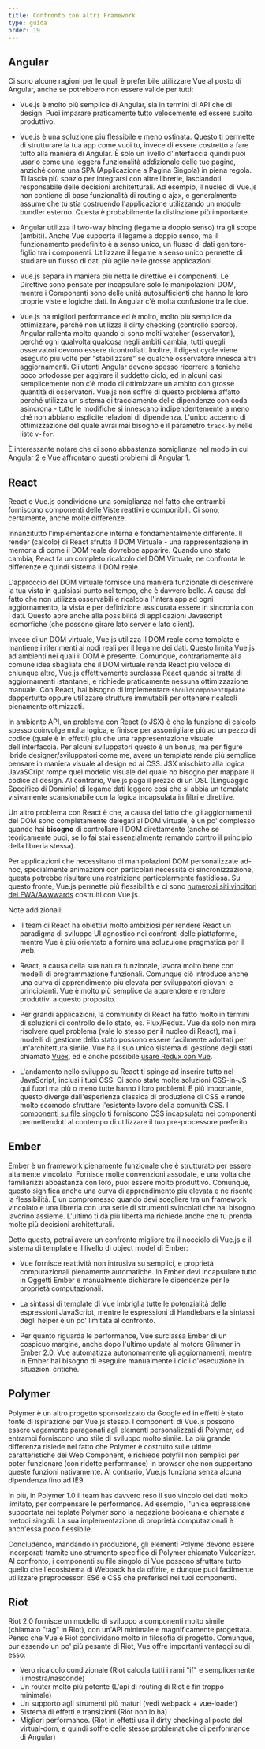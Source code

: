 ```yaml
---
title: Confronto con altri Framework
type: guida
order: 19
---
```


## Angular

Ci sono alcune ragioni per le quali è preferibile utilizzare Vue al posto di Angular, anche se potrebbero non essere valide per tutti:

- Vue.js è molto più semplice di Angular, sia in termini di API che di design. Puoi imparare praticamente tutto velocemente ed essere subito produttivo.

- Vue.js è una soluzione più flessibile e meno ostinata. Questo ti permette di strutturare la tua app come vuoi tu, invece di essere costretto a fare tutto alla maniera di Angular. È solo un livello d'interfaccia quindi puoi usarlo come una leggera funzionalità addizionale delle tue pagine, anziché come una SPA (Applicazione a Pagina Singola) in piena regola. Ti lascia più spazio per integrarsi con altre librerie, lasciandoti responsabile delle decisioni architetturali. Ad esempio, il nucleo di Vue.js non contiene di base funzionalità di routing o ajax, e generalmente assume che tu stia costruendo l'applicazione utilizzando un module bundler esterno. Questa è probabilmente la distinzione più importante.

- Angular utilizza il two-way binding (legame a doppio senso) tra gli scope (ambiti). Anche Vue supporta il legame a doppio senso, ma il funzionamento predefinito è a senso unico, un flusso di dati genitore-figlio tra i componenti. Utilizzare il legame a senso unico permette di studiare un flusso di dati più agile nelle grosse applicazioni.

- Vue.js separa in maniera più netta le direttive e i componenti. Le Direttive sono pensate per incapsulare solo le manipolazioni DOM, mentre i Componenti sono delle unità autosufficienti che hanno le loro proprie viste e logiche dati. In Angular c'è molta confusione tra le due.

- Vue.js ha migliori performance ed è molto, molto più semplice da ottimizzare, perché non utilizza il dirty checking (controllo sporco). Angular rallenta molto quando ci sono molti watcher (osservatori), perché ogni qualvolta qualcosa negli ambiti cambia, tutti quegli osservatori devono essere ricontrollati. Inoltre, il digest cycle viene eseguito più volte per "stabilizzare" se qualche osservatore innesca altri aggiornamenti. Gli utenti Angular devono spesso ricorrere a teniche poco ortodosse per aggirare il suddetto ciclo, ed in alcuni casi semplicemente non c'è modo di ottimizzare un ambito con grosse quantità di osservatori. Vue.js non soffre di questo problema affatto perché utilizza un sistema di tracciamento delle dipendenze con coda asincrona - tutte le modifiche si innescano indipendentemente a meno ché non abbiano esplicite relazioni di dipendenza. L'unico accenno di ottimizzazione del quale avrai mai bisogno è il parametro `track-by` nelle liste `v-for`.

È interessante notare che ci sono abbastanza somiglianze nel modo in cui Angular 2 e Vue affrontano questi problemi di Angular 1.

## React

React e Vue.js condividono una somiglianza nel fatto che entrambi forniscono componenti delle Viste reattivi e componibili. Ci sono, certamente, anche molte differenze.

Innanzitutto l'implementazione interna è fondamentalmente differente. Il render (calcolo) di React sfrutta il DOM Virtuale - una rappresentazione in memoria di come il DOM reale dovrebbe apparire. Quando uno stato cambia, React fa un completo ricalcolo del DOM Virtuale, ne confronta le differenze e quindi sistema il DOM reale.

L'approccio del DOM virtuale fornisce una maniera funzionale di descrivere la tua vista in qualsiasi punto nel tempo, che è davvero bello. A causa del fatto che non utilizza osservabili e ricalcola l'intera app ad ogni aggiornamento, la vista è per definizione assicurata essere in sincronia con i dati. Questo apre anche alla possibilità di applicazioni Javascript isomorfiche (che possono girare lato server e lato client).

Invece di un DOM virtuale, Vue.js utilizza il DOM reale come template e mantiene i riferimenti ai nodi reali per il legame dei dati. Questo limita Vue.js ad ambienti nei quali il DOM è presente. Comunque, contrariamente alla comune idea sbagliata che il DOM virtuale renda React più veloce di chiunque altro, Vue.js effettivamente surclassa React quando si tratta di aggiornamenti istantanei, e richiede praticamente nessuna ottimizzazione manuale. Con React, hai bisogno di implementare `shouldComponentUpdate` dappertutto oppure utilizzare strutture immutabili per ottenere ricalcoli pienamente ottimizzati.

In ambiente API, un problema con React (o JSX) è che la funzione di calcolo spesso coinvolge molta logica, e finisce per assomigliare più ad un pezzo di codice (quale è in effetti) più che una rappresentazione visuale dell'interfaccia. Per alcuni sviluppatori questo è un bonus, ma per figure ibride designer/sviluppatori come me, avere un template rende più semplice pensare in maniera visuale al design ed ai CSS. JSX mischiato alla logica JavaSCript rompe quel modello visuale del quale ho bisogno per mappare il codice al design. Al contrario, Vue.js paga il prezzo di un DSL (Linguaggio Specifico di Dominio) di legame dati leggero così che si abbia un template visivamente scansionabile con la logica incapsulata in filtri e direttive.

Un altro problema con React è che, a causa del fatto che gli aggiornamenti del DOM sono completamente delegati al DOM virtuale, è un po' complesso quando hai **bisogno** di controllare il DOM direttamente (anche se teoricamente puoi, se lo fai stai essenzialmente remando contro il principio della libreria stessa).

Per applicazioni che necessitano di manipolazioni DOM personalizzate ad-hoc, specialmente animazioni con particolari necessità di sincronizzazione, questa potrebbe risultare una restrizione particolarmente fastidiosa. Su questo fronte, Vue.js permette più flessibilità e ci sono [numerosi siti vincitori dei FWA/Awwwards](https://github.com/vuejs/vue/wiki/Projects-Using-Vue.js#interactive-experiences) costruiti con Vue.js.

Note addizionali:

- Il team di React ha obiettivi molto ambiziosi per rendere React un paradigma di sviluppo UI agnostico nei confronti delle piattaforme, mentre Vue è più orientato a fornire una soluzuione pragmatica per il web.

- React, a causa della sua natura funzionale, lavora molto bene con modelli di programmazione funzionali. Comunque ciò introduce anche una curva di apprendimento più elevata per sviluppatori giovani e principianti. Vue è molto più semplice da apprendere e rendere produttivi a questo proposito.

- Per grandi applicazioni, la community di React ha fatto molto in termini di soluzioni di controllo dello stato, es. Flux/Redux. Vue da solo non mira risolvere quel problema (vale lo stesso per il nucleo di React), ma i modelli di gestione dello stato possono essere facilmente adottati per un'architettura simile. Vue ha il suo unico sistema di gestione degli stati chiamato [Vuex](https://github.com/vuejs/vuex), ed è anche possibile [usare Redux con Vue](https://github.com/egoist/revue).

- L'andamento nello sviluppo su React ti spinge ad inserire tutto nel JavaScript, inclusi i tuoi CSS. Ci sono state molte soluzioni CSS-in-JS qui fuori ma più o meno tutte hanno i loro problemi. E più importante, questo diverge dall'esperienza classica di produzione di CSS e rende molto scomodo sfruttare l'esistente lavoro della comunità CSS. I [componenti su file singolo](http://vuejs.org/guide/application.html#Single-File-Components) ti forniscono CSS incapsulato nei componenti permettendoti al contempo di utilizzare il tuo pre-processore preferito.

## Ember

Ember è un framework pienamente funzionale che è strutturato per essere altamente vincolato. Fornisce molte convenzioni assodate, e una volta che familiarizzi abbastanza con loro, puoi essere molto produttivo. Comunque, questo significa anche una curva di apprendimento più elevata e ne risente la flessibilità. È un compromesso quando devi scegliere tra un framework vincolato e una libreria con una serie di strumenti svincolati che hai bisogno lavorino assieme. L'ultimo ti dà più libertà ma richiede anche che tu prenda molte più decisioni architetturali.

Detto questo, potrai avere un confronto migliore tra il nocciolo di Vue.js e il sistema di template e il livello di object model di Ember:

- Vue fornisce reattività non intrusiva su semplici, e proprietà computazionali pienamente automatiche. In Ember devi incapsulare tutto in Oggetti Ember e manualmente dichiarare le dipendenze per le proprietà computazionali.

- La sintassi di template di Vue imbriglia tutte le potenzialità delle espressioni JavaScript, mentre le espressioni di Handlebars e la sintassi degli helper è un po' limitata al confronto.

- Per quanto riguarda le performance, Vue surclassa Ember di un cospicuo margine, anche dopo l'ultimo update al motore Glimmer in Ember 2.0. Vue automatizza autonomamente gli aggiornamenti, mentre in Ember hai bisogno di eseguire manualmente i cicli d'esecuzione in situazioni critiche.

## Polymer

Polymer è un altro progetto sponsorizzato da Google ed in effetti è stato fonte di ispirazione per Vue.js stesso. I componenti di Vue.js possono essere vagamente paragonati agli elementi personalizzati di Polymer, ed entrambi forniscono uno stile di sviluppo molto simile. La più grande differenza risiede nel fatto che Polymer è costruito sulle ultime caratteristiche dei Web Component, e richiede polyfill non semplici per poter funzionare (con ridotte performance) in browser che non supportano queste funzioni nativamente. Al contrario, Vue.js funziona senza alcuna dipendenza fino ad IE9.

In più, in Polymer 1.0 il team has davvero reso il suo vincolo dei dati molto limitato, per compensare le performance. Ad esempio, l'unica espressione supportata nei teplate Polymer sono la negazione booleana e chiamate a metodi singoli. La sua implementazione di proprietà computazionali è anch'essa poco flessibile.

Concludendo, mandando in produzione, gli elementi Polyme devono essere incorporati tramite uno strumento specifico di Polymer chiamato Vulcanizer. Al confronto, i componenti su file singolo di Vue possono sfruttare tutto quello che l'ecosistema di Webpack ha da offrire, e dunque puoi facilmente utilizzare preprocessori ES6 e CSS che preferisci nei tuoi componenti.

## Riot

Riot 2.0 fornisce un modello di sviluppo a componenti molto simile (chiamato "tag" in Riot), con un'API minimale e magnificamente progettata. Penso che Vue e Riot condividano molto in filosofia di progetto. Comunque, pur essendo un po' più pesante di Riot, Vue offre importanti vantaggi su di esso:

- Vero ricalcolo condizionale (Riot calcola tutti i rami "if" e semplicemente li mostra/nasconde)
- Un router molto più potente (L'api di routing di Riot è fin troppo minimale)
- Un supporto agli strumenti più maturi (vedi webpack + vue-loader)
- Sistema di effetti e transizioni (Riot non lo ha)
- Migliori performance. (Riot in effetti usa il dirty checking al posto del virtual-dom, e quindi soffre delle stesse problematiche di performance di Angular)
